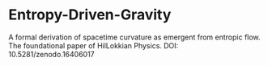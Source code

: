 # Entropy-Driven-Gravity
A formal derivation of spacetime curvature as emergent from entropic flow. The foundational paper of HilLokkian Physics. DOI: 10.5281/zenodo.16406017
